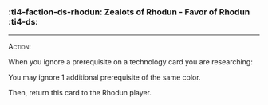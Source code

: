 ### :ti4-faction-ds-rhodun: __Zealots of Rhodun - Favor of Rhodun__ :ti4-ds:

---
<span style="font-variant:small-caps;">Action</span>:

When you ignore a prerequisite on a technology card you are researching:

You may ignore 1 additional prerequisite of the same color.

Then, return this card to the Rhodun player.
